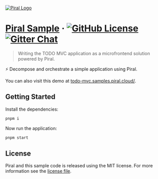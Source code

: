[![Piral Logo](https://github.com/smapiot/piral/raw/develop/docs/assets/logo.png)](https://piral.io)

# [Piral Sample](https://piral.io) &middot; [![GitHub License](https://img.shields.io/badge/license-MIT-blue.svg)](https://github.com/smapiot/piral/blob/main/LICENSE) [![Gitter Chat](https://badges.gitter.im/gitterHQ/gitter.png)](https://gitter.im/piral-io/community)

> Writing the TODO MVC application as a microfrontend solution powered by Piral.

:zap: Decompose and orchestrate a simple application using Piral.

You can also visit this demo at [todo-mvc.samples.piral.cloud/](https://todo-mvc.samples.piral.cloud/).

## Getting Started

Install the dependencies:

```sh
pnpm i
```

Now run the application:

```sh
pnpm start
```

## License

Piral and this sample code is released using the MIT license. For more information see the [license file](./LICENSE).
